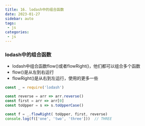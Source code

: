 ```yaml
---
title: 16. lodash中的组合函数
date: 2023-01-27
sidebar: auto
tags:
 - js
categories:
 - js
---
```


### lodash中的组合函数
- lodash中组合函数flow()或者flowRight()，他们都可以组合多个函数
- flow()是从左到右运行
- flowRight()是从右到左运行，使用的更多一些

```js
const _ = require('lodash')

const reverse = arr => arr.reverse()
const first = arr => arr[0]
const toUpper = s => s.toUpperCase()

const f = _.flowRight( toUpper, first, reverse)
console.log(f(['one', 'two', 'three']))  // THREE
```